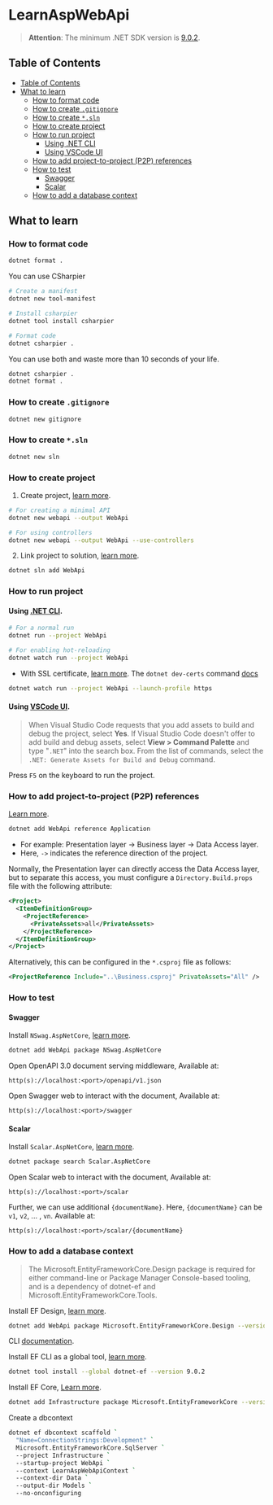 # LearnAspWebApi
> **Attention**: The minimum .NET SDK version is [9.0.2](https://dotnet.microsoft.com/en-us/download/dotnet/9.0).

## Table of Contents
* [Table of Contents](#Table-of-Contents)
* [What to learn](#What-to-learn)
  * [How to format code](#How-to-format-code)
  * [How to create `.gitignore`](#How-to-create-gitignore)
  * [How to create `*.sln`](#How-to-create-sln)
  * [How to create project](#How-to-create-project)
  * [How to run project](#How-to-run-project)
    * [Using .NET CLI](#Using-NET-CLI)
    * [Using VSCode UI](#Using-VSCode-UI)
  * [How to add project-to-project (P2P) references](#How-to-add-project-to-project-P2P-references)
  * [How to test](#How-to-test)
    * [Swagger](#Swagger)
    * [Scalar](#Scalar)
  * [How to add a database context](#How-to-add-a-database-context)

## What to learn
### How to format code
```bash
dotnet format .
```

You can use CSharpier
```bash
# Create a manifest
dotnet new tool-manifest

# Install csharpier
dotnet tool install csharpier

# Format code
dotnet csharpier .
```

You can use both and waste more than 10 seconds of your life.
```bash
dotnet csharpier .
dotnet format .
```

### How to create `.gitignore`
```bash
dotnet new gitignore
```

### How to create `*.sln`
```bash
dotnet new sln
```

### How to create project
1. Create project, [learn more](https://learn.microsoft.com/en-us/dotnet/core/tools/dotnet-new).
```bash
# For creating a minimal API
dotnet new webapi --output WebApi

# For using controllers
dotnet new webapi --output WebApi --use-controllers
```

2. Link project to solution, [learn more](https://learn.microsoft.com/en-us/dotnet/core/tools/dotnet-sln).
```bash
dotnet sln add WebApi
```

### How to run project
#### Using [.NET CLI](https://learn.microsoft.com/en-us/dotnet/core/tools/dotnet-run).
```bash
# For a normal run
dotnet run --project WebApi

# For enabling hot-reloading
dotnet watch run --project WebApi
```

- With SSL certificate, [learn more](https://learn.microsoft.com/en-us/aspnet/core/tutorials/first-web-api?tabs=visual-studio-code#run-the-project). The `dotnet dev-certs` command [docs](https://learn.microsoft.com/en-us/dotnet/core/tools/dotnet-dev-certs)
```bash
dotnet watch run --project WebApi --launch-profile https
```

#### Using [VSCode UI](https://learn.microsoft.com/en-us/aspnet/core/tutorials/first-web-api?tabs=visual-studio-code#create-a-web-api-project).
> When Visual Studio Code requests that you add assets to build and debug the project, select **Yes**. If Visual Studio Code doesn't offer to add build and debug assets, select **View > Command Palette** and type "`.NET`" into the search box. From the list of commands, select the `.NET: Generate Assets for Build and Debug` command.

Press `F5` on the keyboard to run the project.

### How to add project-to-project (P2P) references
[Learn more](https://learn.microsoft.com/en-us/dotnet/core/tools/dotnet-add-reference).
```bash
dotnet add WebApi reference Application
```
- For example: Presentation layer -> Business layer -> Data Access layer.
- Here, `->` indicates the reference direction of the project.

Normally, the Presentation layer can directly access the Data Access layer, but to separate this access, you must configure a `Directory.Build.props` file with the following attribute:

```xml
<Project>
  <ItemDefinitionGroup>
    <ProjectReference>
      <PrivateAssets>all</PrivateAssets>
    </ProjectReference>
  </ItemDefinitionGroup>
</Project>
```

Alternatively, this can be configured in the `*.csproj` file as follows:
```xml
<ProjectReference Include="..\Business.csproj" PrivateAssets="All" />
```

### How to test
#### Swagger
Install `NSwag.AspNetCore`, [learn more](https://learn.microsoft.com/en-us/aspnet/core/tutorials/first-web-api?tabs=visual-studio-code#test-the-project).
```bash
dotnet add WebApi package NSwag.AspNetCore
```

Open OpenAPI 3.0 document serving middleware, Available at:
```
http(s)://localhost:<port>/openapi/v1.json
```

Open Swagger web to interact with the document, Available at:
```
http(s)://localhost:<port>/swagger
```

#### Scalar
Install `Scalar.AspNetCore`, [learn more](https://www.nuget.org/packages/Scalar.AspNetCore).
```bash
dotnet package search Scalar.AspNetCore
```

Open Scalar web to interact with the document, Available at:
```
http(s)://localhost:<port>/scalar
```

Further, we can use additional `{documentName}`. Here, `{documentName}` can be `v1`, `v2`, ... , `vn`. Available at:
```
http(s)://localhost:<port>/scalar/{documentName}
```

### How to add a database context
> The Microsoft.EntityFrameworkCore.Design package is required for either command-line or Package Manager Console-based tooling, and is a dependency of dotnet-ef and Microsoft.EntityFrameworkCore.Tools.

Install EF Design, [learn more](https://www.nuget.org/packages/Microsoft.EntityFrameworkCore.Design).

```bash
dotnet add WebApi package Microsoft.EntityFrameworkCore.Design --version 9.0.2
```

CLI [documentation](https://learn.microsoft.com/en-us/ef/core/cli/dotnet).

Install EF CLI as a global tool, [learn more](https://www.nuget.org/packages/dotnet-ef).
```bash
dotnet tool install --global dotnet-ef --version 9.0.2
```

Install EF Core, [Learn more](https://www.nuget.org/packages/Microsoft.EntityFrameworkCore).
```bash
dotnet add Infrastructure package Microsoft.EntityFrameworkCore --version 9.0.2
```

Create a dbcontext
```bash
dotnet ef dbcontext scaffold `
  "Name=ConnectionStrings:Development" `
  Microsoft.EntityFrameworkCore.SqlServer `
  --project Infrastructure `
  --startup-project WebApi `
  --context LearnAspWebApiContext `
  --context-dir Data `
  --output-dir Models `
  --no-onconfiguring
```
